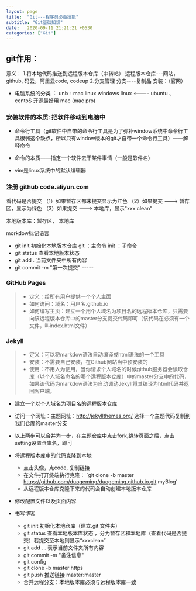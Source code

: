 ```yaml
---
layout: page
title:  "Git---程序员必备技能"
subtitle: "Git基础知识"
date:   2020-09-11 21:21:21 +0530
categories: ["Git"]
---
```



## git作用：
意义： 1.将本地代码推送到远程版本仓库（中转站）
远程版本仓库---网站，github, 码云，阿里云code, codeup
2.分支管理    分支----复制品
    安装：（官网）

- 电脑系统的分类 ：     unix   :     mac       linux       windows
linux  <----   ubuntu  、  centoS
开源最好用  mac    (mac  pro)

### 安装软件的本质:    把软件移动到电脑中
- 命令行工具（git软件中自带的命令行工具是为了弥补window系统中命令行工具很弱这个缺点，所以只有window版本的git才自带一个命令行工具）——解释命令

- 命令的本质——指定一个软件去干某件事情（一般是软件名）

- vim是linux系统中的默认编辑器

### 注册            github            code.aliyun.com
看代码是否提交
（1）如果暂存区都未提交显示为红色
（2）如果提交 ---> 暂存区，显示为绿色
（3）如果提交 ---> 本地库，显示"xxx   clean"

本地版本库：暂存区，    本地库

morkdow标记语言

- git    init    初始化本地版本仓库            git ：主命令        init ：子命令
- git    status    查看本地版本状态
- git    add .     当前文件夹中所有内容
- git    commit    -m    "第一次提交"    -----


### GitHub Pages 
>    - 定义：给所有用户提供一个个人主面
>    - 如何访问：域名：用户名.github.io
>    - 如何编写主页：建立一个用个人域名为项目名的远程版本仓库，只需要向该远程版本仓库中的master分支提交代码即可（该代码在必须有一个文件，叫index.html文件）

### Jekyll
>    - 定义：可以将markdow语法自动编译成html语法的一个工具
>    - 安装：不需要自己安装，在Github网站当中预安装的
>    - 使用：不用人为使用，当你请求个人域名的时候github服务器会读取仓库（以个人域名命名的哪个远程版本仓库）中的master分支中的代码，如果该代码为markdow语法为自动调动Jekyll将其编译为html代码并返回客户端。

- 建立一个以个人域名为项目名的远程版本仓库
- 访问一个网址：主题网址：http://jekyllthemes.org/ 选择一个主题代码复制到我们仓库的master分支
- 以上两步可以合并为一步，在主题仓库中点击fork,跳转页面之后，点击setting设置仓库名，即可
- 将远程版本库中的代码克隆到本地
	- 点击头像，点code, 复制链接
	- 在文件打开终端执行克隆： `git clone -b master https://github.com/duogeming/duogeming.github.io.git myBlog'
	- 从远程版本仓库克隆下来的代码会自动创建本地版本仓库
- 修改配置文件以及页面内容
- 书写博客

    - git init  初始化本地仓库（建立.git 文件夹）
    - git status 查看本地版本库状态 ，分为暂存区和本地库（查看代码是否提交）若提交至本地则显示“xxxclean”
    - git add .   . 表示当前文件夹所有内容
    - git commit -m "备注信息"  
    - git config
    - git clone -b master https
    - git push 推送链接 master:master
    - 合并远程分支：本地版本库必须与远程版本库一致

